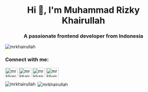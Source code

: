 <h1 align="center">Hi 👋, I'm Muhammad Rizky Khairullah</h1>
<h3 align="center">A passionate frontend developer from Indonesia</h3>

<p align="left"> <img src="https://komarev.com/ghpvc/?username=mrkhairullah&label=Profile%20views&color=0e75b6&style=flat" alt="mrkhairullah" /> </p>

<h3 align="left">Connect with me:</h3>
<p align="left">
<a href="https://twitter.com/mrkhairullah_id" target="blank"><img align="center" src="https://raw.githubusercontent.com/rahuldkjain/github-profile-readme-generator/master/src/images/icons/Social/twitter.svg" alt="mrkhairullah_id" height="30" width="40" /></a>
<a href="https://linkedin.com/in/mrkhairullah" target="blank"><img align="center" src="https://raw.githubusercontent.com/rahuldkjain/github-profile-readme-generator/master/src/images/icons/Social/linked-in-alt.svg" alt="mrkhairullah" height="30" width="40" /></a>
<a href="https://fb.com/mrkhairullah.id" target="blank"><img align="center" src="https://raw.githubusercontent.com/rahuldkjain/github-profile-readme-generator/master/src/images/icons/Social/facebook.svg" alt="mrkhairullah.id" height="30" width="40" /></a>
<a href="https://instagram.com/mrkhairullah" target="blank"><img align="center" src="https://raw.githubusercontent.com/rahuldkjain/github-profile-readme-generator/master/src/images/icons/Social/instagram.svg" alt="mrkhairullah" height="30" width="40" /></a>
</p>

<p><img align="left" src="https://github-readme-stats.vercel.app/api/top-langs?username=mrkhairullah&show_icons=true&locale=en&layout=compact" alt="mrkhairullah" /></p>

<p>&nbsp;<img align="center" src="https://github-readme-stats.vercel.app/api?username=mrkhairullah&show_icons=true&locale=en" alt="mrkhairullah" /></p>

